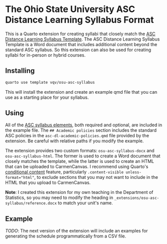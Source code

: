 # The Ohio State University ASC Distance Learning Syllabus Format

This is a Quarto extension for creating syllabi that closely 
match the [ASC Distance Learning Syllabus Template](https://go.osu.edu/ascsyllabustemplate). 
The ASC Distance Learning Syllabus Template is a Word document that includes 
additional content beyond the standard ASC syllabus. So this extension 
can also be used for creating syllabi for in-person or hybrid courses.


## Installing

```bash
quarto use template vqv/osu-asc-syllabus
```

This will install the extension and create an example qmd file that you can 
use as a starting place for your syllabus.

## Using

All of the 
[ASC syllabus elements](https://asccas.osu.edu/submission/development/submission-materials/syllabus-elements), 
both required and optional, are included in the example file. The 
`## Academic policies` section includes the standard ASC policies 
in the `asc-dl-academic-policies.qmd` file provided by the extension. 
Be careful with relative paths if you modify the example. 

The extension provides two custom formats: `osu-asc-syllabus-docx` and 
`osu-asc-syllabus-html`. The former is used to create a Word document that 
closely matches the template, while the latter is used to create an HTML that 
can be uploaded to CarmenCanvas. I recommend using Quarto's 
[conditional content](https://quarto.org/docs/authoring/conditional.html) 
feature, particularly `.content-visible unless-format="html"`, to exclude 
 sections that you may not want to include in the HTML that you upload 
 to CarmenCanvas.

**Note**: I created this extension for my own teaching in the Department of 
Statistics, so you may need to modify the heading in 
`_extensions/osu-asc-syllabus/reference.docx` to match your 
unit's name.

## Example

*TODO*: The next version of the extension will include an examples for 
generating the schedule programmatically from a CSV file. 
